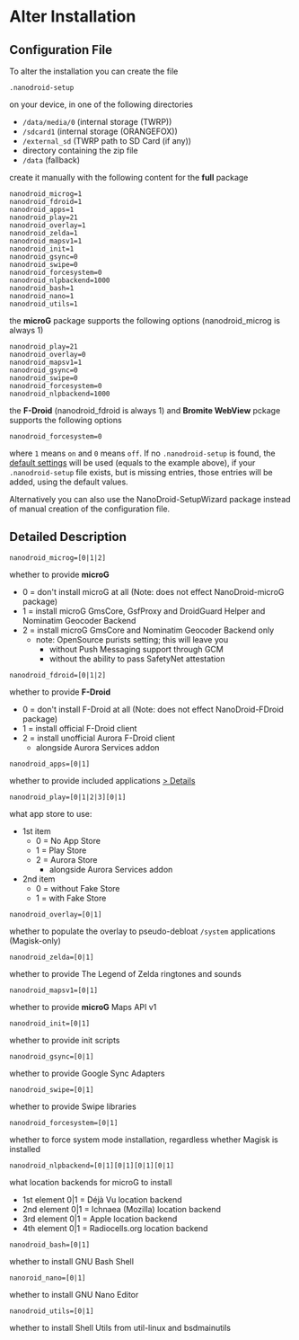 # Alter Installation

## Configuration File

To alter the installation you can create the file

`.nanodroid-setup`

on your device, in one of the following directories

* `/data/media/0` (internal storage (TWRP))
* `/sdcard1` (internal storage (ORANGEFOX))
* `/external_sd` (TWRP path to SD Card (if any))
* directory containing the zip file
* `/data` (fallback)

create it manually with the following content for the **full** package

```
nanodroid_microg=1
nanodroid_fdroid=1
nanodroid_apps=1
nanodroid_play=21
nanodroid_overlay=1
nanodroid_zelda=1
nanodroid_mapsv1=1
nanodroid_init=1
nanodroid_gsync=0
nanodroid_swipe=0
nanodroid_forcesystem=0
nanodroid_nlpbackend=1000
nanodroid_bash=1
nanodroid_nano=1
nanodroid_utils=1
```

the **microG** package supports the following options (nanodroid_microg is always 1)

```
nanodroid_play=21
nanodroid_overlay=0
nanodroid_mapsv1=1
nanodroid_gsync=0
nanodroid_swipe=0
nanodroid_forcesystem=0
nanodroid_nlpbackend=1000
```

the **F-Droid** (nanodroid_fdroid is always 1) and **Bromite WebView** pckage supports the following options

```
nanodroid_forcesystem=0
```

where `1` means `on` and `0` means `off`. If no `.nanodroid-setup` is found, the [default settings](.nanodroid-setup) will be used (equals to the example above), if your `.nanodroid-setup` file exists, but is missing entries, those entries will be added, using the default values.

Alternatively you can also use the NanoDroid-SetupWizard package instead of manual creation of the configuration file.

## Detailed Description

`nanodroid_microg=[0|1|2]`

whether to provide **microG**

* 0 = don't install microG at all (Note: does not effect NanoDroid-microG package)
* 1 = install microG GmsCore, GsfProxy and DroidGuard Helper and Nominatim Geocoder Backend
* 2 = install microG GmsCore and Nominatim Geocoder Backend only
  * note: OpenSource purists setting; this will leave you
      * without Push Messaging support through GCM
      * without the ability to pass SafetyNet attestation

`nanodroid_fdroid=[0|1|2]`

whether to provide **F-Droid**

* 0 = don't install F-Droid at all (Note: does not effect NanoDroid-FDroid package)
* 1 = install official F-Droid client
* 2 = install unofficial Aurora F-Droid client
  * alongside Aurora Services addon

`nanodroid_apps=[0|1]`

whether to provide included applications [> Details](doc/Applications.md)

`nanodroid_play=[0|1|2|3][0|1]`

what app store to use:
* 1st item
  * 0 = No App Store
  * 1 = Play Store
  * 2 = Aurora Store
      * alongside Aurora Services addon
* 2nd item
  * 0 = without Fake Store
  * 1 = with Fake Store

`nanodroid_overlay=[0|1]`

whether to populate the overlay to pseudo-debloat `/system` applications (Magisk-only)

`nanodroid_zelda=[0|1]`

whether to provide The Legend of Zelda ringtones and sounds

`nanodroid_mapsv1=[0|1]`

whether to provide **microG** Maps API v1

`nanodroid_init=[0|1]`

whether to provide init scripts

`nanodroid_gsync=[0|1]`

whether to provide Google Sync Adapters

`nanodroid_swipe=[0|1]`

whether to provide Swipe libraries

`nanodroid_forcesystem=[0|1]`

whether to force system mode installation, regardless whether Magisk is installed

`nanodroid_nlpbackend=[0|1][0|1][0|1][0|1]`

what location backends for microG to install
* 1st element 0|1 = Déjà Vu location backend
* 2nd element 0|1 = Ichnaea (Mozilla) location backend
* 3rd element 0|1 = Apple location backend
* 4th element 0|1 = Radiocells.org location backend

`nanodroid_bash=[0|1]`

whether to install GNU Bash Shell

`nanoroid_nano=[0|1]`

whether to install GNU Nano Editor

`nanodroid_utils=[0|1]`

whether to install Shell Utils from util-linux and bsdmainutils
